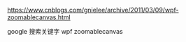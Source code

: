 https://www.cnblogs.com/gnielee/archive/2011/03/09/wpf-zoomablecanvas.html

google 搜索关键字 wpf zoomablecanvas

